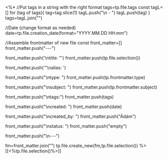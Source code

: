 <%*
 //Put tags in a string with the right format
 tags=tp.file.tags
 const tagL=[]
 for (tag of tags){
  tag=tag.slice(1)
  tagL.push("\n - ")
  tagL.push(tag)
 }
 tags=tagL.join("")

 //Date (change format as needed)
 date=tp.file.creation_date(format="YYYY.MM.DD HH:mm")

 //Assemble frontmatter of new file
 const front_matter=[]
 front_matter.push("---")
 
 front_matter.push('\ntitle: "')
 front_matter.push(tp.file.selection())
 
 front_matter.push('"\nalias: ')

 front_matter.push("\ntype: ")
 front_matter.push(tp.frontmatter.type)

 front_matter.push("\nsubject: ")
 front_matter.push(tp.frontmatter.subject)

 front_matter.push("\ntags:")
 front_matter.push(tags)

 front_matter.push("\ncreated: ")
 front_matter.push(date)

 front_matter.push("\ncreated_by: ")
 front_matter.push("Ádám")

  front_matter.push("\nstatus: ")
 front_matter.push("empty")

 front_matter.push("\n---")
 
 fm=front_matter.join("")
 tp.file.create_new(fm,tp.file.selection())
%>[[<%tp.file.selection()%>]]